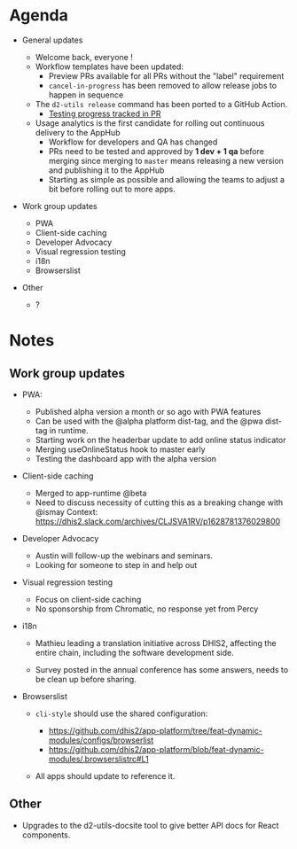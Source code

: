 # Agenda

- General updates
  - Welcome back, everyone ! 
  - Workflow templates have been updated:
    - Preview PRs available for all PRs without the "label" requirement
    - `cancel-in-progress` has been removed to allow release jobs to happen in sequence
  - The `d2-utils release` command has been ported to a GitHub Action.
    - [Testing progress tracked in PR](https://github.com/dhis2/workflows/pull/19)
  - Usage analytics is the first candidate for rolling out continuous delivery to the AppHub
    - Workflow for developers and QA has changed
    - PRs need to be tested and approved by **1 dev + 1 qa** before merging since merging to `master` means releasing a new version and publishing it to the AppHub
    - Starting as simple as possible and allowing the teams to adjust a bit before rolling out to more apps.

- Work group updates
  - PWA
  - Client-side caching
  - Developer Advocacy
  - Visual regression testing
  - i18n
  - Browserslist

- Other
  - ?

# Notes

## Work group updates

-   PWA:

    -   Published alpha version a month or so ago with PWA features
    -   Can be used with the @alpha platform dist-tag, and the @pwa
        dist-tag in runtime.
    -   Starting work on the headerbar update to add online status
        indicator
    -   Merging useOnlineStatus hook to master early
    -   Testing the dashboard app with the alpha version

-   Client-side caching

    -   Merged to app-runtime @beta
    -   Need to discuss necessity of cutting this as a breaking change with @ismay
        Context: https://dhis2.slack.com/archives/CLJSVA1RV/p1628781376029800

-   Developer Advocacy

    -   Austin will follow-up the webinars and seminars.
    -   Looking for someone to step in and help out

-   Visual regression testing

    -   Focus on client-side caching
    -   No sponsorship from Chromatic, no response yet from Percy

-   i18n

    -   Mathieu leading a translation initiative across DHIS2, affecting
        the entire chain, including the software development side.

    -   Survey posted in the annual conference has some answers, needs
        to be clean up before sharing.

-   Browserslist

    -   `cli-style` should use the shared configuration:

        -   https://github.com/dhis2/app-platform/tree/feat-dynamic-modules/configs/browserlist
        -   https://github.com/dhis2/app-platform/blob/feat-dynamic-modules/.browserslistrc#L1

    -   All apps should update to reference it.

## Other

-   Upgrades to the d2-utils-docsite tool to give better API docs for
    React components.

